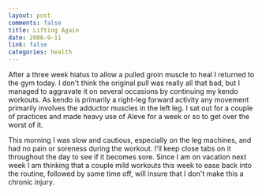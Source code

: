 ```yaml
--- 
layout: post
comments: false
title: Lifting Again
date: 2006-9-11
link: false
categories: health
---
```

After a three week hiatus to allow a pulled groin muscle to heal I returned to the gym today. I don't think the original pull was really all that bad, but I managed to aggravate it on several occasions by continuing my kendo workouts. As kendo is primarily a right-leg forward activity any movement primarily involves the adductor muscles in the left leg. I sat out for a couple of practices and made heavy use of Aleve for a week or so to get over the worst of it.

This morning I was slow and cautious, especially on the leg machines, and had no pain or soreness during the workout. I'll keep close tabs on it throughout the day to see if it becomes sore. Since I am on vacation next week I am thinking that a couple mild workouts this week to ease back into the routine, followed by some time off, will insure that I don't make this a chronic injury.
